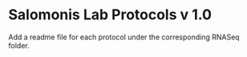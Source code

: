 

# Salomonis Lab Protocols v 1.0
Add a readme file for each protocol under the corresponding RNASeq folder. 
